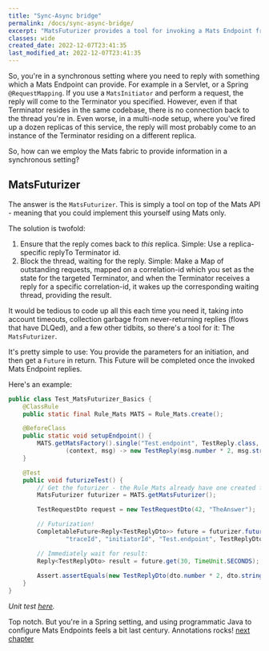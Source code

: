 ```yaml
---
title: "Sync-Async bridge"
permalink: /docs/sync-async-bridge/
excerpt: "MatsFuturizer provides a tool for invoking a Mats Endpoint from a synchronous context"
classes: wide
created_date: 2022-12-07T23:41:35
last_modified_at: 2022-12-07T23:41:35
---
```


So, you're in a synchronous setting where you need to reply with something which a Mats Endpoint can provide. For
example in a Servlet, or a Spring `@RequestMapping`. If you use a `MatsInitiator` and perform a request, the reply
will come to the Terminator you specified. However, even if that Terminator resides in the same codebase, there is no
connection back to the thread you're in. Even worse, in a multi-node setup, where you've fired up a dozen replicas of
this service, the reply will most probably come to an instance of the Terminator residing on a different replica.

So, how can we employ the Mats fabric to provide information in a synchronous setting?

## MatsFuturizer

The answer is the `MatsFuturizer`. This is simply a tool on top of the Mats API - meaning that you could implement this
yourself using Mats only.

The solution is twofold:
1. Ensure that the reply comes back to _this_ replica. Simple: Use a replica-specific replyTo Terminator id.
2. Block the thread, waiting for the reply. Simple: Make a Map of outstanding requests, mapped on a correlation-id which
   you set as the state for the targeted Terminator, and when the Terminator receives a reply for a specific
   correlation-id, it wakes up the corresponding waiting thread, providing the result.

It would be tedious to code up all this each time you need it, taking into account timeouts, collection garbage from
never-returning replies (flows that have DLQed), and a few other tidbits, so there's a tool for it: The `MatsFuturizer`.

It's pretty simple to use: You provide the parameters for an initiation, and then get a `Future` in return. This Future
will be completed once the invoked Mats Endpoint replies.

Here's an example:

```java
public class Test_MatsFuturizer_Basics {
    @ClassRule
    public static final Rule_Mats MATS = Rule_Mats.create();

    @BeforeClass
    public static void setupEndpoint() {
        MATS.getMatsFactory().single("Test.endpoint", TestReply.class, TestRequest.class,
                (context, msg) -> new TestReply(msg.number * 2, msg.string + ":FromService"));
    }

    @Test
    public void futurizeTest() {
        // Get the futurizer - the Rule_Mats already have one created for us:
        MatsFuturizer futurizer = MATS.getMatsFuturizer();

        TestRequestDto request = new TestRequestDto(42, "TheAnswer");

        // Futurization!
        CompletableFuture<Reply<TestReplyDto>> future = futurizer.futurizeNonessential(
                "traceId", "initiatorId", "Test.endpoint", TestReplyDto.class, dto);

        // Immediately wait for result:
        Reply<TestReplyDto> result = future.get(30, TimeUnit.SECONDS);
       
        Assert.assertEquals(new TestReplyDto(dto.number * 2, dto.string + ":FromService"), result.reply);
    }
}
```
_Unit test [here](https://github.com/centiservice/mats3/blob/main/mats-util/src/test/java/io/mats3/util/futurizer/Test_MatsFuturizer_Basics.java)._

Top notch. But you're in a Spring setting, and using programmatic Java to configure Mats Endpoints feels a bit last
century. Annotations rocks! [next chapter](/docs/springconfig/)